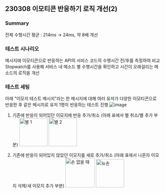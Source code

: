 ## 230308 이모티콘 반응하기 로직 개선(2)

### Summary

전체 수행시간 평균 : 214ms → 24ms, 약 8배 개선

### 테스트 시나리오

메시지에 이모티콘으로 반응하는 API의 서비스 코드의 수행시간 전/후를 측정하여 비교
Stopwatch를 사용해 서비스 내 메소드 별 수행시간을 확인하고 시간이 오래걸리는 메소드의 로직을 개선

### 테스트 세팅

아래 "이모지 테스트 메시지"라는 한 메시지에 대해 여러 유저가 다양한 이모티콘으로 반응한 후 같은 메시지로 유저 1명이 반응하는 테스트 진행
![image](https://user-images.githubusercontent.com/61377122/223960155-48fbfa57-a473-429f-8b70-8d7f6f18c853.png)

1. 기존에 반응이 되어있던 이모지에 반응 추가/취소
   (아래 표에서 별 취소/별 추가 부분)
   <img width="91" alt="별 1" src="https://user-images.githubusercontent.com/61377122/223917626-7d6172ea-a86a-440d-b0ad-cce413d55ea2.png"> <img width="91" alt="별 2" src="https://user-images.githubusercontent.com/61377122/223917687-cfd162f6-0d22-4d12-86d9-b55601912be1.png">

2. 기존에 반응이 되어있지 않았던 이모지를 새로 추가/취소
   (아래 표에서 나혼자 이모지 삭제/새 이모지 추가 부분)
   <img width="95" alt="손 없을 때" src="https://user-images.githubusercontent.com/61377122/223917966-6ec8c914-6043-47c5-a37d-37eccab76611.png"> <img width="91" alt="뉴손" src="https://user-images.githubusercontent.com/61377122/223917824-e91707f3-bbfa-4477-84eb-e8273329223b.png">
   <br>
